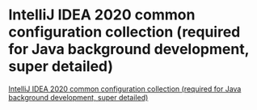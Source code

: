 # IntelliJ IDEA 2020 common configuration collection (required for Java background development, super detailed)
[IntelliJ IDEA 2020 common configuration collection (required for Java background development, super detailed)](https://aiwithcloud.com/2022/09/15/intellij_idea_2020_common_configuration_collection_required_for_java_background_development_super_detailed/)